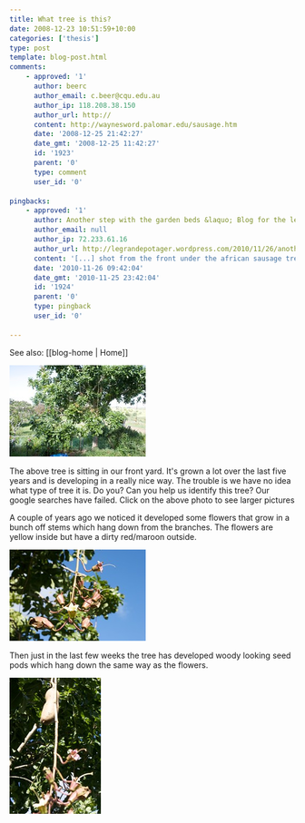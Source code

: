 ```yaml
---
title: What tree is this?
date: 2008-12-23 10:51:59+10:00
categories: ['thesis']
type: post
template: blog-post.html
comments:
    - approved: '1'
      author: beerc
      author_email: c.beer@cqu.edu.au
      author_ip: 118.208.38.150
      author_url: http://
      content: http://waynesword.palomar.edu/sausage.htm
      date: '2008-12-25 21:42:27'
      date_gmt: '2008-12-25 11:42:27'
      id: '1923'
      parent: '0'
      type: comment
      user_id: '0'
    
pingbacks:
    - approved: '1'
      author: Another step with the garden beds &laquo; Blog for the le grande potager
      author_email: null
      author_ip: 72.233.61.16
      author_url: http://legrandepotager.wordpress.com/2010/11/26/another-step-with-the-garden-beds/
      content: '[...] shot from the front under the african sausage tree across our [...]'
      date: '2010-11-26 09:42:04'
      date_gmt: '2010-11-25 23:42:04'
      id: '1924'
      parent: '0'
      type: pingback
      user_id: '0'
    
---
```


See also: [[blog-home | Home]]

[![What tree is this?](images/3128859891_20bbfecb3e_m.jpg)](http://www.flickr.com/photos/david_jones/3128859891/ "What tree is this? by David T Jones, on Flickr")

The above tree is sitting in our front yard. It's grown a lot over the last five years and is developing in a really nice way. The trouble is we have no idea what type of tree it is. Do you? Can you help us identify this tree? Our google searches have failed. Click on the above photo to see larger pictures

A couple of years ago we noticed it developed some flowers that grow in a bunch off stems which hang down from the branches. The flowers are yellow inside but have a dirty red/maroon outside.

[![What tree is this? The flowers](images/3129691388_8ed2de09bd_m.jpg)](http://www.flickr.com/photos/david_jones/3129691388/ "What tree is this? The flowers by David T Jones, on Flickr")

Then just in the last few weeks the tree has developed woody looking seed pods which hang down the same way as the flowers.

[![What tree is this?  The seed pod](images/3129695024_2f102a3cf3_m.jpg)](http://www.flickr.com/photos/david_jones/3129695024/ "What tree is this?  The seed pod by David T Jones, on Flickr")